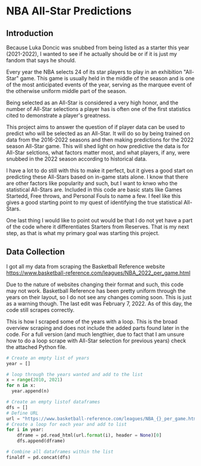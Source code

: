 # NBA All-Star Predictions
## Introduction

Because Luka Doncic was snubbed from being listed as a starter this year (2021-2022), I wanted to see if he actually should be or if it is just my fandom that says he should.

Every year the NBA selects 24 of its star players to play in an exhibition "All-Star" game. This game is usually held in the middle of the season and is one of the most anticipated events of the year, serving as the marquee event of the otherwise uniform middle part of the season. 

Being selected as an All-Star is considered a very high honor, and the number of All-Star selections a player has is often one of the first statistics cited to demonstrate a player's greatness.

This project aims to answer the question of if player data can be used to predict who will be selected as an All-Star. It will do so by being trained on data from the 2016-2022 seasons and then making predictions for the 2022 season All-Star game. This will shed light on how predictive the data is for All-Star selctions, what factors matter most, and what players, if any, were snubbed in the 2022 season according to historical data.

I have a lot to do still with this to make it perfect, but it gives a good start on predicting these All-Stars based on in-game stats alone. I know that there are other factors like popularity and such, but I want to knwo who the statistical All-Stars are. Included in this code are basic stats like Games Startedd, Free throws, and Personal Fouls to name a few. I feel like this gives a good starting point to my quest of identifying the true statistical All-Stars.

One last thing I would like to point out would be that I do not yet have a part of the code where it differentiates Starters from Reserves. That is my next step, as that is what my primary goal was starting this project.

## Data Collection

I got all my data from scraping the Basketball Reference website https://www.basketball-reference.com/leagues/NBA_2022_per_game.html

Due to the nature of websites changing their format and such, this code may not work. Basketball Reference has been pretty uniform through the years on their layout, so I do not see any changes coming soon. This is just as a warning though. The last edit was February 7, 2022. As of this day, the code still scrapes correctly. 

This is how I scraped some of the years with a loop. This is the broad overview scraping and does not include the added parts found later in the code. For a full version (and much lengthier, due to fact that I am unsure how to do a loop scrape with All-Star selection for previous years) check the attached Python file.

```python
# Create an empty list of years
year = []

# loop through the years wanted and add to the list
x = range(2010, 2021)
for n in x:
  year.append(n)

# Create an empty listof dataframes
dfs = []
# Define URL
url = "https://www.basketball-reference.com/leagues/NBA_{}_per_game.html"
# Create a loop for each year and add to list
for i in year:    
    dframe = pd.read_html(url.format(i), header = None)[0]
    dfs.append(dframe)

# Combine all dataframes within the list
finaldf = pd.concat(dfs)
```
